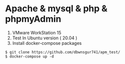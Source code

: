 # Apache & mysql & php & phpmyAdmin

  1. VMware WorkStation 15
  2. Test In Ubuntu version ( 20.04 )
  3. Install docker-compose packages
  
  ```
 $ git clone https://github.com/dbwnsgur741/apm_test/
 $ docker-compose up -d   
  ```
 
